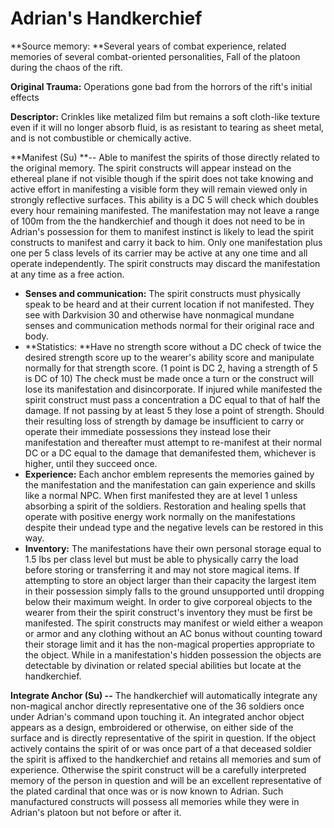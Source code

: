 Adrian\'s Handkerchief
======================

**Source memory: **Several years of combat experience, related memories of several combat-oriented personalities, Fall of the platoon during the chaos of the rift.

**Original Trauma:** Operations gone bad from the horrors of the rift\'s initial effects

**Descriptor:** Crinkles like metalized film but remains a soft cloth-like texture even if it will no longer absorb fluid, is as resistant to tearing as sheet metal, and is not combustible or chemically active.

**Manifest (Su) **-- Able to manifest the spirits of those directly related to the original memory. The spirit constructs will appear instead on the ethereal plane if not visible though if the spirit does not take knowing and active effort in manifesting a visible form they will remain viewed only in strongly reflective surfaces. This ability is a DC 5 will check which doubles every hour remaining manifested. The manifestation may not leave a range of 100m from the the handkerchief and though it does not need to be in Adrian\'s possession for them to manifest instinct is likely to lead the spirit constructs to manifest and carry it back to him. Only one manifestation plus one per 5 class levels of its carrier may be active at any one time and all operate independently. The spirit constructs may discard the manifestation at any time as a free action.

-   **Senses and communication:** The spirit constructs must physically speak to be heard and at their current location if not manifested. They see with Darkvision 30 and otherwise have nonmagical mundane senses and communication methods normal for their original race and body.
-   **Statistics: **Have no strength score without a DC check of twice the desired strength score up to the wearer\'s ability score and manipulate normally for that strength score. (1 point is DC 2, having a strength of 5 is DC of 10) The check must be made once a turn or the construct will lose its manifestation and disincorporate. If injured while manifested the spirit construct must pass a concentration a DC equal to that of half the damage. If not passing by at least 5 they lose a point of strength. Should their resulting loss of strength by damage be insufficient to carry or operate their immediate possessions they instead lose their manifestation and thereafter must attempt to re-manifest at their normal DC or a DC equal to the damage that demanifested them, whichever is higher, until they succeed once.
-   **Experience:** Each anchor emblem represents the memories gained by the manifestation and the manifestation can gain experience and skills like a normal NPC. When first manifested they are at level 1 unless absorbing a spirit of the soldiers. Restoration and healing spells that operate with positive energy work normally on the manifestations despite their undead type and the negative levels can be restored in this way.
-   **Inventory:** The manifestations have their own personal storage equal to 1.5 lbs per class level but must be able to physically carry the load before storing or transferring it and may not store magical items. If attempting to store an object larger than their capacity the largest item in their possession simply falls to the ground unsupported until dropping below their maximum weight. In order to give corporeal objects to the wearer from their the spirit construct\'s inventory they must be first be manifested. The spirit constructs may manifest or wield either a weapon or armor and any clothing without an AC bonus without counting toward their storage limit and it has the non-magical properties appropriate to the object. While in a manifestation\'s hidden possession the objects are detectable by divination or related special abilities but locate at the handkerchief.

**Integrate Anchor (Su) --** The handkerchief will automatically integrate any non-magical anchor directly representative one of the 36 soldiers once under Adrian\'s command upon touching it. An integrated anchor object appears as a design, embroidered or otherwise, on either side of the surface and is directly representative of the spirit in question. If the object actively contains the spirit of or was once part of a that deceased soldier the spirit is affixed to the handkerchief and retains all memories and sum of experience. Otherwise the spirit construct will be a carefully interpreted memory of the person in question and will be an excellent representative of the plated cardinal that once was or is now known to Adrian. Such manufactured constructs will possess all memories while they were in Adrian\'s platoon but not before or after it.
